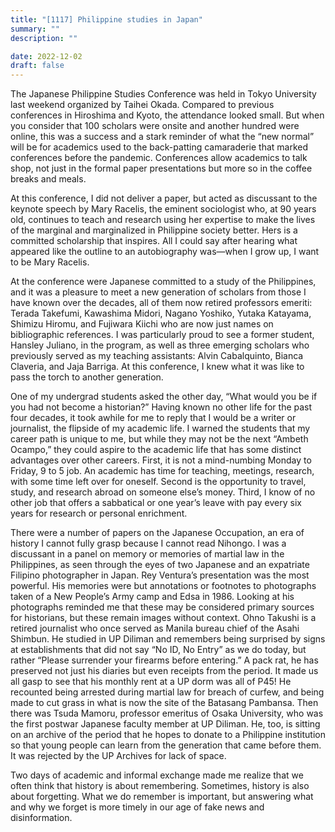 ```yaml
---
title: "[1117] Philippine studies in Japan"
summary: ""
description: ""

date: 2022-12-02
draft: false
---
```


The Japanese Philippine Studies Conference was held in Tokyo University last weekend organized by Taihei Okada. Compared to previous conferences in Hiroshima and Kyoto, the attendance looked small. But when you consider that 100 scholars were onsite and another hundred were online, this was a success and a stark reminder of what the “new normal” will be for academics used to the back-patting camaraderie that marked conferences before the pandemic. Conferences allow academics to talk shop, not just in the formal paper presentations but more so in the coffee breaks and meals.

At this conference, I did not deliver a paper, but acted as discussant to the keynote speech by Mary Racelis, the eminent sociologist who, at 90 years old, continues to teach and research using her expertise to make the lives of the marginal and marginalized in Philippine society better. Hers is a committed scholarship that inspires. All I could say after hearing what appeared like the outline to an autobiography was—when I grow up, I want to be Mary Racelis.

At the conference were Japanese committed to a study of the Philippines, and it was a pleasure to meet a new generation of scholars from those I have known over the decades, all of them now retired professors emeriti: Terada Takefumi, Kawashima Midori, Nagano Yoshiko, Yutaka Katayama, Shimizu Hiromu, and Fujiwara Kiichi who are now just names on bibliographic references. I was particularly proud to see a former student, Hansley Juliano, in the program, as well as three emerging scholars who previously served as my teaching assistants: Alvin Cabalquinto, Bianca Claveria, and Jaja Barriga. At this conference, I knew what it was like to pass the torch to another generation.

One of my undergrad students asked the other day, “What would you be if you had not become a historian?” Having known no other life for the past four decades, it took awhile for me to reply that I would be a writer or journalist, the flipside of my academic life. I warned the students that my career path is unique to me, but while they may not be the next “Ambeth Ocampo,” they could aspire to the academic life that has some distinct advantages over other careers. First, it is not a mind-numbing Monday to Friday, 9 to 5 job. An academic has time for teaching, meetings, research, with some time left over for oneself. Second is the opportunity to travel, study, and research abroad on someone else’s money. Third, I know of no other job that offers a sabbatical or one year’s leave with pay every six years for research or personal enrichment.

There were a number of papers on the Japanese Occupation, an era of history I cannot fully grasp because I cannot read Nihongo. I was a discussant in a panel on memory or memories of martial law in the Philippines, as seen through the eyes of two Japanese and an expatriate Filipino photographer in Japan. Rey Ventura’s presentation was the most powerful. His memories were but annotations or footnotes to photographs taken of a New People’s Army camp and Edsa in 1986. Looking at his photographs reminded me that these may be considered primary sources for historians, but these remain images without context. Ohno Takushi is a retired journalist who once served as Manila bureau chief of the Asahi Shimbun. He studied in UP Diliman and remembers being surprised by signs at establishments that did not say “No ID, No Entry” as we do today, but rather “Please surrender your firearms before entering.” A pack rat, he has preserved not just his diaries but even receipts from the period. It made us all gasp to see that his monthly rent at a UP dorm was all of P45! He recounted being arrested during martial law for breach of curfew, and being made to cut grass in what is now the site of the Batasang Pambansa. Then there was Tsuda Mamoru, professor emeritus of Osaka University, who was the first postwar Japanese faculty member at UP Diliman. He, too, is sitting on an archive of the period that he hopes to donate to a Philippine institution so that young people can learn from the generation that came before them. It was rejected by the UP Archives for lack of space.

Two days of academic and informal exchange made me realize that we often think that history is about remembering. Sometimes, history is also about forgetting. What we do remember is important, but answering what and why we forget is more timely in our age of fake news and disinformation.
